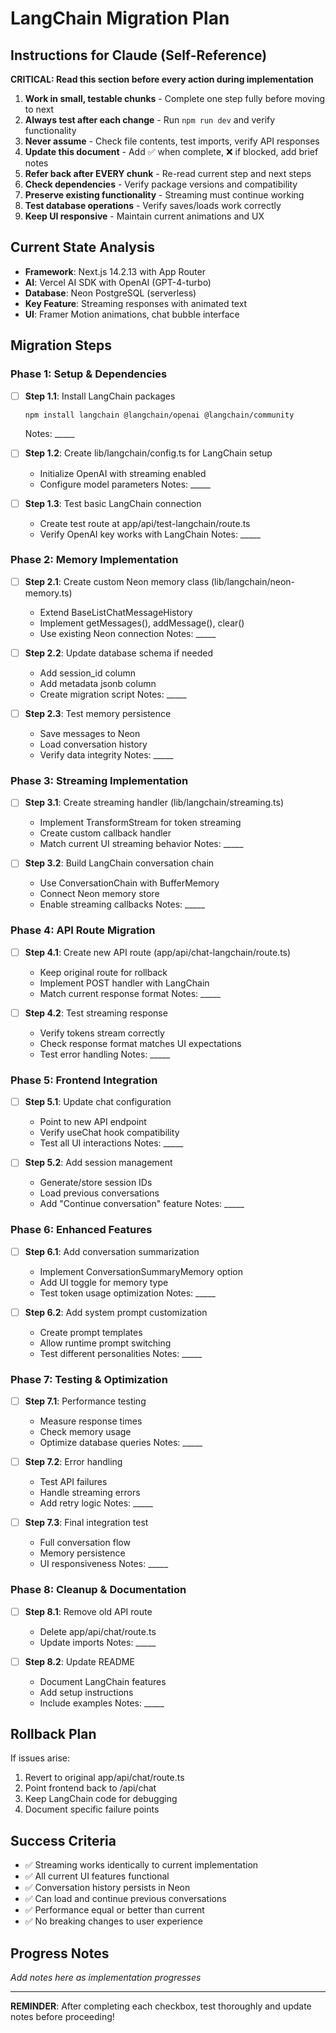 # LangChain Migration Plan

## Instructions for Claude (Self-Reference)

**CRITICAL: Read this section before every action during implementation**

1. **Work in small, testable chunks** - Complete one step fully before moving to next
2. **Always test after each change** - Run `npm run dev` and verify functionality
3. **Never assume** - Check file contents, test imports, verify API responses
4. **Update this document** - Add ✅ when complete, ❌ if blocked, add brief notes
5. **Refer back after EVERY chunk** - Re-read current step and next steps
6. **Check dependencies** - Verify package versions and compatibility
7. **Preserve existing functionality** - Streaming must continue working
8. **Test database operations** - Verify saves/loads work correctly
9. **Keep UI responsive** - Maintain current animations and UX

## Current State Analysis

- **Framework**: Next.js 14.2.13 with App Router
- **AI**: Vercel AI SDK with OpenAI (GPT-4-turbo)
- **Database**: Neon PostgreSQL (serverless)
- **Key Feature**: Streaming responses with animated text
- **UI**: Framer Motion animations, chat bubble interface

## Migration Steps

### Phase 1: Setup & Dependencies
- [ ] **Step 1.1**: Install LangChain packages
  ```bash
  npm install langchain @langchain/openai @langchain/community
  ```
  Notes: _____

- [ ] **Step 1.2**: Create lib/langchain/config.ts for LangChain setup
  - Initialize OpenAI with streaming enabled
  - Configure model parameters
  Notes: _____

- [ ] **Step 1.3**: Test basic LangChain connection
  - Create test route at app/api/test-langchain/route.ts
  - Verify OpenAI key works with LangChain
  Notes: _____

### Phase 2: Memory Implementation
- [ ] **Step 2.1**: Create custom Neon memory class (lib/langchain/neon-memory.ts)
  - Extend BaseListChatMessageHistory
  - Implement getMessages(), addMessage(), clear()
  - Use existing Neon connection
  Notes: _____

- [ ] **Step 2.2**: Update database schema if needed
  - Add session_id column
  - Add metadata jsonb column
  - Create migration script
  Notes: _____

- [ ] **Step 2.3**: Test memory persistence
  - Save messages to Neon
  - Load conversation history
  - Verify data integrity
  Notes: _____

### Phase 3: Streaming Implementation
- [ ] **Step 3.1**: Create streaming handler (lib/langchain/streaming.ts)
  - Implement TransformStream for token streaming
  - Create custom callback handler
  - Match current UI streaming behavior
  Notes: _____

- [ ] **Step 3.2**: Build LangChain conversation chain
  - Use ConversationChain with BufferMemory
  - Connect Neon memory store
  - Enable streaming callbacks
  Notes: _____

### Phase 4: API Route Migration
- [ ] **Step 4.1**: Create new API route (app/api/chat-langchain/route.ts)
  - Keep original route for rollback
  - Implement POST handler with LangChain
  - Match current response format
  Notes: _____

- [ ] **Step 4.2**: Test streaming response
  - Verify tokens stream correctly
  - Check response format matches UI expectations
  - Test error handling
  Notes: _____

### Phase 5: Frontend Integration
- [ ] **Step 5.1**: Update chat configuration
  - Point to new API endpoint
  - Verify useChat hook compatibility
  - Test all UI interactions
  Notes: _____

- [ ] **Step 5.2**: Add session management
  - Generate/store session IDs
  - Load previous conversations
  - Add "Continue conversation" feature
  Notes: _____

### Phase 6: Enhanced Features
- [ ] **Step 6.1**: Add conversation summarization
  - Implement ConversationSummaryMemory option
  - Add UI toggle for memory type
  - Test token usage optimization
  Notes: _____

- [ ] **Step 6.2**: Add system prompt customization
  - Create prompt templates
  - Allow runtime prompt switching
  - Test different personalities
  Notes: _____

### Phase 7: Testing & Optimization
- [ ] **Step 7.1**: Performance testing
  - Measure response times
  - Check memory usage
  - Optimize database queries
  Notes: _____

- [ ] **Step 7.2**: Error handling
  - Test API failures
  - Handle streaming errors
  - Add retry logic
  Notes: _____

- [ ] **Step 7.3**: Final integration test
  - Full conversation flow
  - Memory persistence
  - UI responsiveness
  Notes: _____

### Phase 8: Cleanup & Documentation
- [ ] **Step 8.1**: Remove old API route
  - Delete app/api/chat/route.ts
  - Update imports
  Notes: _____

- [ ] **Step 8.2**: Update README
  - Document LangChain features
  - Add setup instructions
  - Include examples
  Notes: _____

## Rollback Plan

If issues arise:
1. Revert to original app/api/chat/route.ts
2. Point frontend back to /api/chat
3. Keep LangChain code for debugging
4. Document specific failure points

## Success Criteria

- ✅ Streaming works identically to current implementation
- ✅ All current UI features functional
- ✅ Conversation history persists in Neon
- ✅ Can load and continue previous conversations
- ✅ Performance equal or better than current
- ✅ No breaking changes to user experience

## Progress Notes

_Add notes here as implementation progresses_

---

**REMINDER**: After completing each checkbox, test thoroughly and update notes before proceeding!